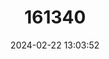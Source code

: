 ---
title: "161340"
category: "Amblyraja reversa"
draft: false
date: 2024-02-22 13:03:52
languages:
  English: ["Reverse Skate"]
---
